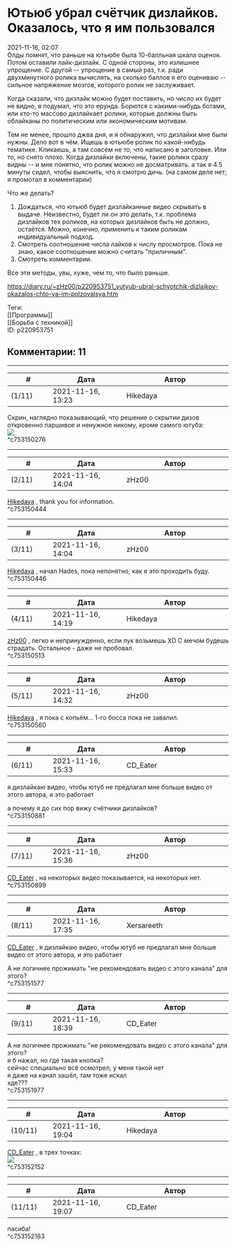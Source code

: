 Ютьюб убрал счётчик дизлайков. Оказалось, что я им пользовался
==============================================================

  
2021-11-16, 02:07  
 Олды помнят, что раньше на ютьюбе была 10-балльная шкала оценок. Потом оставили лайк-дизлайк. С одной стороны, это излишнее упрощение. С другой -- упрощение в самый раз, т.к. ради двухминутного ролика вычислять, на сколько баллов я его оцениваю -- сильное напряжение мозгов, которого ролик не заслуживает.   
   
 Когда сказали, что дизлайк можно будет поставить, но число их будет не видно, я подумал, что это ерунда. Борются с какими-нибудь ботами, или кто-то массово дизлайкает ролики, которые должны быть облайканы по политическим или экономическим мотивам.   
   
 Тем не менее, прошло джва дня, и я обнаружил, что дизлайки мне были нужны. Дело вот в чём. Ищешь в ютьюбе ролик по какой-нибудь тематике. Кликаешь, а там совсем не то, что написано в заголовке. Или то, но снято плохо. Когда дизлайки включены, такие ролики сразу видны -- и мне понятно, что ролик можно не досматривать. а так я 4.5 минуты сидел, чтобы выяснить, что я смотрю дичь. (на самом деле нет; я промотал в комментарии)   
   
 Что же делать?   
 1. Дождаться, что ютьюб будет дизлайканные видео скрывать в выдаче. Неизвестно, будет ли он это делать, т.к. проблема дизлайков тех роликов, на которых дизлайков быть не должно, остаётся. Можно, конечно, применить к таким роликам индивидуальный подход.   
 2. Смотреть соотношение числа лайков к числу просмотров. Пока не знаю, какое соотношение можно считать "приличным".   
 3. Смотреть комментарии.   
   
 Все эти методы, увы, хуже, чем то, что было раньше.   
  
<https://diary.ru/~zHz00/p220953751_yutyub-ubral-schyotchik-dizlajkov-okazalos-chto-ya-im-polzovalsya.htm>  
  
Теги:  
[[Программы]]  
[[Борьба с техникой]]  
ID: p220953751  


Комментарии: 11
---------------

  


---



|         #         |              Дата              |                     Автор                     |           ID           |
| --- | --- | --- | --- |
| (1/11) | 2021-11-16, 13:23 | Hikedaya | c753150276 |

  
 Скрин, наглядно показывающий, что решение о скрытии дизов откровенно паршивое и ненужное никому, кроме самого ютуба:   
 ![](https://i.imgur.com/gyl2GJD.png)   
 ^c753150276

---



|         #         |              Дата              |                     Автор                     |           ID           |
| --- | --- | --- | --- |
| (2/11) | 2021-11-16, 14:04 | zHz00 | c753150444 |

  
  [Hikedaya](https://hikedaya.diary.ru "Записная книжка")  , thank you for information.   
 ^c753150444

---



|         #         |              Дата              |                     Автор                     |           ID           |
| --- | --- | --- | --- |
| (3/11) | 2021-11-16, 14:04 | zHz00 | c753150446 |

  
  [Hikedaya](https://hikedaya.diary.ru "Записная книжка")  , начал Hades, пока непонятно, как я это проходить буду.   
 ^c753150446

---



|         #         |              Дата              |                     Автор                     |           ID           |
| --- | --- | --- | --- |
| (4/11) | 2021-11-16, 14:19 | Hikedaya | c753150513 |

  
  [zHz00](https://zHz00.diary.ru "Untitled")  , легко и непринужденно, если лук возьмешь XD C мечом будешь страдать. Остальное - даже не пробовал.   
 ^c753150513

---



|         #         |              Дата              |                     Автор                     |           ID           |
| --- | --- | --- | --- |
| (5/11) | 2021-11-16, 14:32 | zHz00 | c753150560 |

  
  [Hikedaya](https://hikedaya.diary.ru "Записная книжка")  , я пока с копьём... 1-го босса пока не завалил.   
 ^c753150560

---



|         #         |              Дата              |                     Автор                     |           ID           |
| --- | --- | --- | --- |
| (6/11) | 2021-11-16, 15:33 | CD\_Eater | c753150881 |

  
 я дизлайкаю видео, чтобы ютуб не предлагал мне больше видео от этого автора, и это работает   
   
 а почему я до сих пор вижу счётчики дизлайков?   
 ^c753150881

---



|         #         |              Дата              |                     Автор                     |           ID           |
| --- | --- | --- | --- |
| (7/11) | 2021-11-16, 15:36 | zHz00 | c753150899 |

  
  [CD\_Eater](https://cd-eater.diary.ru "Записки ДискоЕда")  , на некоторых видео показывается, на некоторых нет.   
 ^c753150899

---



|         #         |              Дата              |                     Автор                     |           ID           |
| --- | --- | --- | --- |
| (8/11) | 2021-11-16, 17:35 | Xersareeth | c753151577 |

  
  [CD\_Eater](https://cd-eater.diary.ru "Записки ДискоЕда")  ,  я дизлайкаю видео, чтобы ютуб не предлагал мне больше видео от этого автора, и это работает    
   
 А не логичнее прожимать "не рекомендовать видео с этого канала" для этого?   
 ^c753151577

---



|         #         |              Дата              |                     Автор                     |           ID           |
| --- | --- | --- | --- |
| (9/11) | 2021-11-16, 18:39 | CD\_Eater | c753151977 |

  
  А не логичнее прожимать "не рекомендовать видео с этого канала" для этого?    
 я б нажал, но где такая кнопка?   
 сейчас специально всё осмотрел, у меня такой нет   
 я даже на канал зашёл, там тоже искал   
 хде???   
 ^c753151977

---



|         #         |              Дата              |                     Автор                     |           ID           |
| --- | --- | --- | --- |
| (10/11) | 2021-11-16, 19:04 | Hikedaya | c753152152 |

  
  [CD\_Eater](https://cd-eater.diary.ru "Записки ДискоЕда")  , в трех точках:   
 ![](https://i.imgur.com/C313RWZ.png)   
 ^c753152152

---



|         #         |              Дата              |                     Автор                     |           ID           |
| --- | --- | --- | --- |
| (11/11) | 2021-11-16, 19:07 | CD\_Eater | c753152163 |

  
 пасиба!   
 ^c753152163